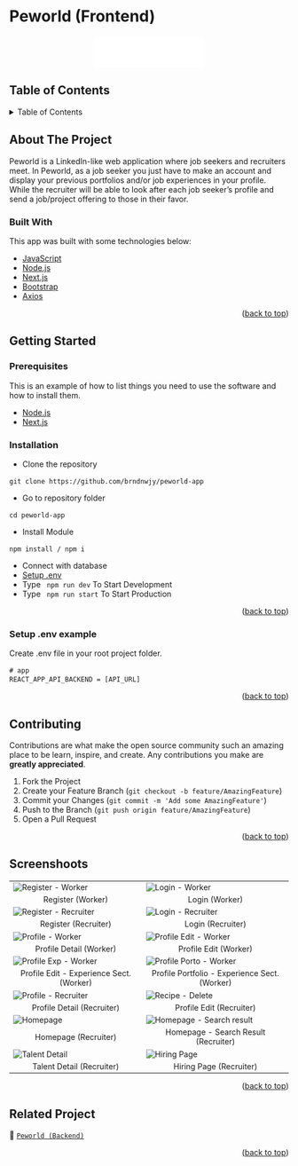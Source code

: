 # Peworld (Frontend)

<!-- Logo -->
<div align="center">
<img src="./documentation/logo.svg" align="center" width="200" height="auto" />
</div>

<!-- Table of Contents -->
## Table of Contents

<details>
  <summary>Table of Contents</summary>
  <ol>
    <li>
      <a href="#about-the-project">About The Project</a>
      <ul>
        <li><a href="#built-with">Built With</a></li>
      </ul>
    </li>
    <li>
      <a href="#getting-started">Getting Started</a>
      <ul>
        <li><a href="#prerequisites">Prerequisites</a></li>
        <li><a href="#requirements">Requirements</a></li>
        <li><a href="#installation">Installation</a></li>
        <li><a href="#setup-env-example">Setup .env example</a></li>
      </ul>
    </li>
    <li><a href="#contributing">Contributing</a></li>
    <li><a href="#screenshoots">Screenshoots</a></li>
    <li><a href="#related-project">Related Projects</a></li>
  </ol>
</details>

<!-- About The Project -->
## About The Project
Peworld is a LinkedIn-like web application where job seekers and recruiters meet.
In Peworld, as a job seeker you just have to make an account and display your previous portfolios and/or job experiences in your profile. While the recruiter will be able to look after each job seeker’s profile and send a job/project offering to those in their favor.

### Built With
This app was built with some technologies below:
- [JavaScript](https://www.javascript.com/)
- [Node.js](https://nodejs.org/en/)
- [Next.js](https://nextjs.org/)
- [Bootstrap](https://getbootstrap.com/)
- [Axios](https://axios-http.com/)

<p align="right">(<a href="#top">back to top</a>)</p>

<!-- Getting Started -->
## Getting Started

### Prerequisites

This is an example of how to list things you need to use the software and how to install them.

* [Node.js](https://nodejs.org/en/download/)
* [Next.js](https://nextjs.org/learn/basics/create-nextjs-app)

### Installation

- Clone the repository
```
git clone https://github.com/brndnwjy/peworld-app
```
- Go to repository folder
```
cd peworld-app
```
- Install Module
```
npm install / npm i
```
- Connect with database
- <a href="#setup-env-example">Setup .env</a>
- Type ` npm run dev` To Start Development
- Type ` npm run start` To Start Production

<p align="right">(<a href="#top">back to top</a>)</p>

### Setup .env example

Create .env file in your root project folder.

```env
# app
REACT_APP_API_BACKEND = [API_URL]
```

<p align="right">(<a href="#top">back to top</a>)</p>

<!-- Contributing -->
## Contributing

Contributions are what make the open source community such an amazing place to be learn, inspire, and create. Any contributions you make are **greatly appreciated**.

1. Fork the Project
2. Create your Feature Branch (`git checkout -b feature/AmazingFeature`)
3. Commit your Changes (`git commit -m 'Add some AmazingFeature'`)
4. Push to the Branch (`git push origin feature/AmazingFeature`)
5. Open a Pull Request

<p align="right">(<a href="#top">back to top</a>)</p>

<!-- Screenshoots -->
## Screenshoots
<table>
  <tr>
    <td><image src="./documentation/register-w.jpeg" alt="Register - Worker" width=100% ></td>
    <td><image src="./documentation/login-w.jpeg" alt="Login - Worker" width=100%/></td>
  </tr>
  <tr>
    <td align="center">Register (Worker)</td>
    <td align="center">Login (Worker)</td>
  </tr>
  
  <tr>
    <td><image src="./documentation/register-r.jpeg" alt="Register - Recruiter" width=100% ></td>
    <td><image src="./documentation/login-r.jpeg" alt="Login - Recruiter" width=100%/></td>
  </tr>
  <tr>
    <td align="center">Register (Recruiter)</td>
    <td align="center">Login (Recruiter)</td>
  </tr>
  
  <tr>
    <td><image src="./documentation/profile-detail-w.jpeg" alt="Profile - Worker" width=100%></td>
    <td><image src="./documentation/profile-edit-w.jpeg" alt="Profile Edit - Worker" width=100%></td>
  </tr>
  <tr>
      <td align="center">Profile Detail (Worker)</td>
      <td align="center">Profile Edit (Worker)</td>
  </tr>

  <tr>
    <td><image src="./documentation/profile-exp-w.jpeg" alt="Profile Exp - Worker" width=100%></td>
    <td><image src="./documentation/profile-porto-w.jpeg" alt="Profile Porto - Worker" width=100%/></td>
  </tr>
   <tr>
    <td align="center">Profile Edit - Experience Sect. (Worker)</td>
    <td align="center">Profile Portfolio - Experience Sect. (Worker)</td>
  </tr>
  
  <tr>
    <td><image src="./documentation/profile-detail-r.jpeg" alt="Profile - Recruiter" width=100%></td>
    <td><image src="./documentation/profile-edit-r.jpeg" alt="Recipe - Delete" width=100%></td>
  </tr>
  <tr>
      <td align="center">Profile Detail (Recruiter)</td>
       <td align="center">Profile Edit (Recruiter)</td>
  </tr>
  
  <tr>
    <td><image src="./documentation/home-r.jpeg" alt="Homepage" width=100%></td>
    <td><image src="./documentation/home-search-r.jpeg" alt="Homepage - Search result" width=100%></td>
  </tr>
  <tr>
      <td align="center">Homepage (Recruiter)</td>
     <td align="center">Homepage - Search Result (Recruiter)</td>
  </tr>
  
  <tr>
    <td><image src="./documentation/talent-detail-r.jpeg" alt="Talent Detail" width=100%></td>
    <td><image src="./documentation/hiring.jpeg" alt="Hiring Page" width=100%></td>    
  </tr>
  <tr>
     <td align="center">Talent Detail (Recruiter)</td>
     <td align="center">Hiring Page (Recruiter)</td>
  </tr>
</table>


<p align="right">(<a href="#top">back to top</a>)</p>

<!-- Related Projects -->
## Related Project
:rocket: [`Peworld (Backend)`](https://github.com/brndnwjy/peworld-api)

<!-- :rocket: [`Mamarecipe Web Service`](https://dove-chat.herokuapp.com/) -->

<!-- :rocket: [`Mamarecipe App Demo`](https://dove-chat-fe.vercel.app/login) -->

<p align="right">(<a href="#top">back to top</a>)</p>
